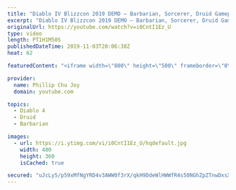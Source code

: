 ```yaml
---
title: "Diablo IV Blizzcon 2019 DEMO – Barbarian, Sorcerer, Druid Gameplay Streaming (No Commentary)"
excerpt: "Diablo IV Blizzcon 2019 DEMO – Barbarian, Sorcerer, Druid Gameplay Streaming (No Commentary) Recuerden suscribirse: ..."
originalUrl: https://youtube.com/watch?v=i0CntI1Ez_U
type: video
length: PT1H1M50S
publishedDateTime: 2019-11-03T20:06:38Z
heat: 62

featuredContent: "<iframe width=\"800\" height=\"500\" frameborder=\"0\" src=\"https://www.youtube.com/embed/i0CntI1Ez_U\" allow=\"accelerometer; autoplay; encrypted-media; gyroscope; picture-in-picture\" allowfullscreen></iframe>"

provider:
  name: Phillip Chu Joy
  domain: youtube.com

topics:
  - Diablo 4
  - Druid
  - Barbarian

images:
  - url: https://i.ytimg.com/vi/i0CntI1Ez_U/hqdefault.jpg
    width: 480
    height: 360
    isCached: true

secured: "uJcLy5/p59xMfNgYRD4v3AWW0f3rX/qkH9DdeWlHWWfR4s50NGhZpZTnwDxsXOxL838gPAKw1S9kh6IjLL5r9xPt85hDuPMdYaH+KijW9H0GQ+LVgNiQcwPmQF/t/zLK3hYkf3+1yuk9Uogi4CwOHO+x/1/HnwCpnoRFt0dN31HOipjMNWhJph5fVs7/qVed6xI6KBHzZRk7ZmFIo1gzEc3BF9nYGHx0oEmqHgh8GG2pVecj9ymRsUduvZ3VjG36e8WrdlzOAYm3BKH0HXUBIb7j9rYPW9wnDPIaAqI36/SoWq9j7dFA7U1mr1e2mt0lJfVPADxXRgVABU8PGNs9IA1AblkC1ERUsdQvhRpMHMosqfub6DC8scyxovMX9mnqvDcLuzKL0qvkrfsWytCfAGBTXeoL89mGp83+jH/Ppnx6FUcLXtFaRBbI6Qs1BSv4;BeYz9/+hZD3FpzWyZBiNNQ=="
---
```


